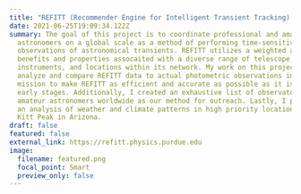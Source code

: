 ```yaml
---
title: "REFITT (Recommender Engine for Intelligent Transient Tracking) "
date: 2021-06-25T19:09:34.122Z
summary: The goal of this project is to coordinate professional and amateur
  astronomers on a global scale as a method of performing time-sensitive
  observations of astronomical transients. REFITT utilizes a weighted analysis
  benefits and properties assocaited with a diverse range of telescope,
  instruments, and locations within its network. My work on this project is to
  analyze and compare REFITT data to actual photometric observations in a
  mission to make REFITT as efficient and accurate as possible as it is in it's
  early stages. Additionally, I created an exhaustive list of observatories and
  amateur astronomers worldwide as our method for outreach. Lastly, I provided
  an analysis of weather and climate patterns in high priority locations such as
  Kitt Peak in Arizona.
draft: false
featured: false
external_link: https://refitt.physics.purdue.edu
image:
  filename: featured.png
  focal_point: Smart
  preview_only: false
---
```

